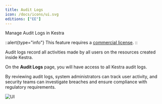 ```yaml
---
title: Audit Logs
icon: /docs/icons/ui.svg
editions: ["EE"]
---
```


Manage Audit Logs in Kestra

::alert{type="info"}
This feature requires a [commercial license](/pricing).
::

Audit logs record all activities made by all users on the resources created inside Kestra.

On the **Audit Logs** page, you will have access to all Kestra audit logs.

By reviewing audit logs, system administrators can track user activity, and security teams can investigate breaches and ensure compliance with regulatory requirements.

![UI](../../../user-interface-guide/23-EE-AuditLogs.png)

